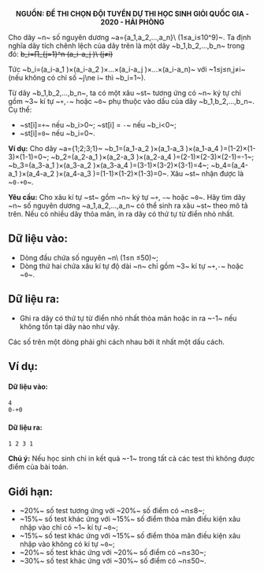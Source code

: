 **<center>NGUỒN: ĐỀ THI CHỌN ĐỘI TUYỂN DỰ THI HỌC SINH GIỎI QUỐC GIA - 2020 - HẢI PHÒNG</center>**

Cho dãy ~n~ số nguyên dương ~a={a_1,a_2,…,a_n}\ (1≤a_i≤10^9)~. Ta định nghĩa dãy tích chênh lệch của dãy trên là một dãy ~b_1,b_2,…,b_n~ trong đó:
~~b_i=∏_{j=1}^n (a_i-a_j )\ (j≠i)~~

Tức ~b_i=(a_i-a_1 )×(a_i-a_2 )×…×(a_i-a_j )×…×(a_i-a_n)~ với ~1≤j≤n,j≠i~ (nếu không có chỉ số ~j\ne i~ thì ~b_i=1~).

Từ dãy ~b_1,b_2,…,b_n~, ta có một xâu ~st~ tương ứng có ~n~ ký tự chỉ gồm ~3~ kí tự ~`+`,`-`~ hoặc ~`0`~ phụ thuộc vào dấu của dãy ~b_1,b_2,…,b_n~. Cụ thể:
- ~st[i]=`+`~ nếu ~b_i>0~;
~st[i] = `-`~ nếu ~b_i<0~;
- ~st[i]=`0`~ nếu ~b_i=0~.

**Ví dụ:** Cho dãy ~a={1;2;3;1}~
~b_1=(a_1-a_2 )×(a_1-a_3 )×(a_1-a_4 )=(1-2)×(1-3)×(1-1)=0~;
~b_2=(a_2-a_1 )×(a_2-a_3 )×(a_2-a_4 )=(2-1)×(2-3)×(2-1)=-1~;
~b_3=(a_3-a_1 )×(a_3-a_2 )×(a_3-a_4 )=(3-1)×(3-2)×(3-1)=4~;
~b_4=(a_4-a_1 )×(a_4-a_2 )×(a_4-a_3 )=(1-1)×(1-2)×(1-3)=0~.
Xâu ~st~ nhận được là ~`0-+0`~.

**Yêu cầu:** Cho xâu kí tự ~st~ gồm ~n~ ký tự ~`+`, `−`~ hoặc ~`0`~. Hãy tìm dãy ~n~ số nguyên dương ~a_1,a_2,…,a_n~ có thể sinh ra xâu ~st~ theo mô tả trên. Nếu có nhiều dãy thỏa mãn, in ra dãy có thứ tự từ điển nhỏ nhất.

## Dữ liệu vào:
- Dòng đầu chứa số nguyên ~n\ (1≤n ≤50)~;
- Dòng thứ hai chứa xâu kí tự độ dài ~n~ chỉ gồm ~3~ kí tự ~`+`,`-`~ hoặc ~`0`~.

## Dữ liệu ra:
- Ghi ra dãy có thứ tự từ điển nhỏ nhất thỏa mãn hoặc in ra ~-1~ nếu không tồn tại dãy nào như vậy.

Các số trên một dòng phải ghi cách nhau bởi ít nhất một dấu cách.

## Ví dụ:
#### Dữ liệu vào:
```
4
0-+0
```

#### Dữ liệu ra:
```
1 2 3 1
```

**Chú ý:** Nếu học sinh chỉ in kết quả ~-1~ trong tất cả các test thì không được điểm của bài toán.

## Giới hạn:
- ~20\%~ số test tương ứng với ~20\%~ số điểm có ~n≤8~;
- ~15\%~ số test khác ứng với ~15\%~ số điểm thỏa mãn điều kiện xâu nhập vào chỉ có ~1~ kí tự ~`0`~;
- ~15\%~ số test khác ứng với ~15\%~ số điểm thỏa mãn điều kiện xâu nhập vào không có kí tự ~`0`~;
- ~20\%~ số test khác ứng với ~20\%~ số điểm có ~n≤30~;
- ~30\%~ số test khác ứng với ~30\%~ số điểm có ~n≤50~.